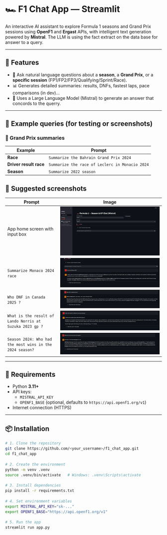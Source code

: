 # 🏎️ F1 Chat App — Streamlit

An interactive AI assistant to explore Formula 1 seasons and Grand Prix sessions using **OpenF1** and **Ergast** APIs, with intelligent text generation powered by **Mistral**. The LLM is using the fact extract on the data base for answer to a query.

---

## 🚀 Features
- 💬 Ask natural language questions about a **season**, a **Grand Prix**, or a **specific session** (FP1/FP2/FP3/Qualifying/Sprint/Race).  
- 📊 Generates detailed summaries: results, DNFs, fastest laps, pace comparisons (in dev)…  
- 🧠 Uses a Large Language Model (Mistral) to generate an answer that concords to the querry.  


---

## 💬 Example queries (for testing or screenshots)

### 🔹 Grand Prix summaries

| Example | Prompt |
|----------|---------|
| **Race** | `Summarize the Bahrain Grand Prix 2024` |
| **Driver result race** | `Summarize the race of Leclerc in Monacio 2024` |
| **Season** | `Summarize 2022 season` |

## 📸 Suggested screenshots

| Prompt | Image |
|---------|--------|
| App home screen with input box | ![Home](images/home.png) |
| `Summarize Monaco 2024 race` | ![Monaco 2024 — Race](images/monaco_2024_race.png) |
| `Who DNF in Canada 2025 ?` | ![Canada 2025 — Race](images/canada_DNF_2025.png) |
| `What is the result of Lando Norris at Suzuka 2023 gp ?` | ![Norris — Suzuka 2023 Results](images/norris_suzuka_2023.png) |
| `Season 2024: Who had the most wins in the 2024 season?` | ![Season 2024 — Overview](images/season_2024.png) |


---

## 🧱 Requirements
- Python **3.11+**
- API keys:
  - `MISTRAL_API_KEY`
  - `OPENF1_BASE` (optional, defaults to `https://api.openf1.org/v1`)
- Internet connection (HTTPS)

---

## 📦 Installation

```bash
# 1. Clone the repository
git clone https://github.com/<your_username>/f1_chat_app.git
cd f1_chat_app

# 2. Create the environment
python -m venv .venv
source .venv/bin/activate   # Windows: .venv\Scripts\activate

# 3. Install dependencies
pip install -r requirements.txt

# 4. Set environment variables
export MISTRAL_API_KEY="sk-..."
export OPENF1_BASE="https://api.openf1.org/v1"

# 5. Run the app
streamlit run app.py


	
